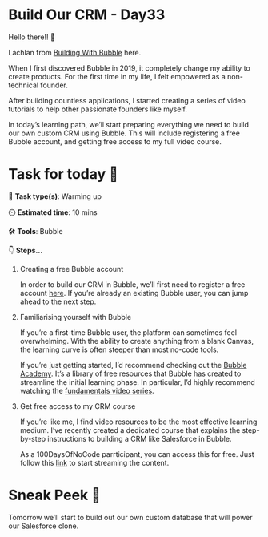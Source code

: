# Build Our CRM - Day33

Hello there!! 👋

Lachlan from [Building With Bubble](https://buildingwithbubble.com/) here.

When I first discovered Bubble in 2019, it completely change my ability to create products. For the first time in my life, I felt empowered as a non-technical founder.

After building countless applications, I started creating a series of video tutorials to help other passionate founders like myself.

In today’s learning path, we’ll start preparing everything we need to build our own custom CRM using Bubble. This will include registering a free Bubble account, and getting free access to my full video course.

# Task for today 🚀

📝 **Task type(s)**: Warming up

⏲️ **Estimated time**: 10 mins

🛠️ **Tools**: Bubble

👇 **Steps...**

1. Creating a free Bubble account

    In order to build our CRM in Bubble, we’ll first need to register a free account [here](https://bubble.io/). If you’re already an existing Bubble user, you can jump ahead to the next step.

2. Familiarising yourself with Bubble

    If you’re a first-time Bubble user, the platform can sometimes feel overwhelming. With the ability to create anything from a blank Canvas, the learning curve is often steeper than most no-code tools.

    If you’re just getting started, I’d recommend checking out the [Bubble Academy](https://bubble.io/academy). It’s a library of free resources that Bubble has created to streamline the initial learning phase. In particular, I’d highly recommend watching the [fundamentals video series](https://bubble.io/video-course/what-you-can-build-1600816375750x929341407406063600).

3. Get free access to my CRM course

    If you’re like me, I find video resources to be the most effective learning medium. I’ve recently created a dedicated course that explains the step-by-step instructions to building a CRM like Salesforce in Bubble.

    As a 100DaysOfNoCode parrticipant, you can access this for free. Just follow this [link](https://lachlankirkwood1.podia.com/how-to-build-a-salesforce-crm-clone-with-no-code-using-bubble-video-course?coupon=100DONC) to start streaming the content.

# Sneak Peek 👀
Tomorrow we’ll start to build out our own custom database that will power our Salesforce clone.